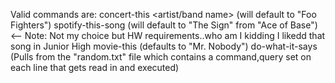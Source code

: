 Valid commands are:
    concert-this <artist/band name> (will default to "Foo Fighters")
    spotify-this-song <song name>   (will default to "The Sign" from "Ace of Base")  <-- Note: Not my choice but HW requirements..who am I kidding I likedd that song in Junior High
    movie-this <movie name>      (defaults to "Mr. Nobody")
    do-what-it-says      (Pulls from the "random.txt" file which contains a command,query set on each line that gets read in and executed)
